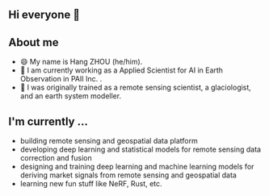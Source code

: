 ## Hi everyone 👋

<!--
**greyjoeyzhou/greyjoeyzhou** is a ✨ _special_ ✨ repository because its `README.md` (this file) appears on your GitHub profile.

Here are some ideas to get you started:

- 🔭 I’m currently working on ...
- 🌱 I’m currently learning ...
- 👯 I’m looking to collaborate on ...
- 🤔 I’m looking for help with ...
- 💬 Ask me about ...
- 📫 How to reach me: ...
- 😄 Pronouns: ...
- ⚡ Fun fact: ...
-->

## About me

- 😄 My name is Hang ZHOU (he/him). <!--, you may find me in and . -->
- 🔭 I am currently working as a Applied Scientist for AI in Earth Observation in PAII Inc. .
- 🌱 I was originally trained as a remote sensing scientist, a glaciologist, and an earth system modeller.

## I'm currently ...

- building remote sensing and geospatial data platform
- developing deep learning and statistical models for remote sensing data correction and fusion
- designing and training deep learning and machine learning models for deriving market signals from remote sensing and geospatial data
- learning new fun stuff like NeRF, Rust, etc.

<!--
open when I have some public contribution

## Status

![Hang ZHOU's github stats](https://github-readme-stats.vercel.app/api?username=greyjoeyzhou&show_icons=true&count_private=true)

-->
